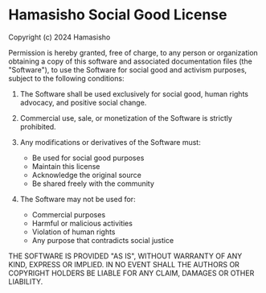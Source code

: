 # Hamasisho Social Good License

Copyright (c) 2024 Hamasisho

Permission is hereby granted, free of charge, to any person or organization obtaining a copy of this software and associated documentation files (the "Software"), to use the Software for social good and activism purposes, subject to the following conditions:

1. The Software shall be used exclusively for social good, human rights advocacy, and positive social change.

2. Commercial use, sale, or monetization of the Software is strictly prohibited.

3. Any modifications or derivatives of the Software must:
   - Be used for social good purposes
   - Maintain this license
   - Acknowledge the original source
   - Be shared freely with the community

4. The Software may not be used for:
   - Commercial purposes
   - Harmful or malicious activities
   - Violation of human rights
   - Any purpose that contradicts social justice

THE SOFTWARE IS PROVIDED "AS IS", WITHOUT WARRANTY OF ANY KIND, EXPRESS OR IMPLIED. IN NO EVENT SHALL THE AUTHORS OR COPYRIGHT HOLDERS BE LIABLE FOR ANY CLAIM, DAMAGES OR OTHER LIABILITY.